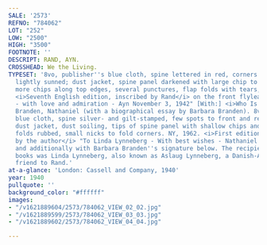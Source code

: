 ```yaml
---
SALE: '2573'
REFNO: "784062"
LOT: "252"
LOW: "2500"
HIGH: "3500"
FOOTNOTE: ''
DESCRIPT: RAND, AYN.
CROSSHEAD: We the Living.
TYPESET: '8vo, publisher''s blue cloth, spine lettered in red, corners bumped, spine
  lightly sunned; dust jacket, spine panel darkened with large chip to bottom portion,
  more chips along top edges, several punctures, flap folds with tears, dust soiling.
  <i>Seventh English edition, inscribed by Rand</i> on the front flyleaf: "To Linda
  - with love and admiration - Ayn November 3, 1942" [With:] <i>Who Is Ayn Rand?</i>
  Branden, Nathaniel (with a biographical essay by Barbara Branden). 8vo, publisher''s
  blue cloth, spine silver- and gilt-stamped, few spots to front and rear covers;
  dust jacket, dust soiling, tips of spine panel with shallow chips and closed tears,
  folds rubbed, small nicks to fold corners. NY, 1962. <i>First edition, inscribed
  by the author</i> "To Linda Lynneberg - With best wishes - Nathaniel Branden 10/25/62"
  and additionally with Barbara Branden''s signature below. The recipient of both
  books was Linda Lynneberg, also known as Aslaug Lynneberg, a Danish-American lifelong
  friend to Rand.'
at-a-glance: 'London: Cassell and Company, 1940'
year: 1940
pullquote: ''
background_color: "#ffffff"
images:
- "/v1621889604/2573/784062_VIEW_02_02.jpg"
- "/v1621889599/2573/784062_VIEW_03_03.jpg"
- "/v1621889602/2573/784062_VIEW_04_04.jpg"

---
```

